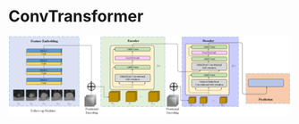 # ConvTransformer

![model architecture](https://github.com/XmaNm/ConvTransformer/blob/main/model.jpg)
